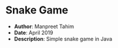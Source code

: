 # **Snake Game**

* **Author**: Manpreet Tahim
* **Date**: April 2019
* **Description**: Simple snake game in Java

